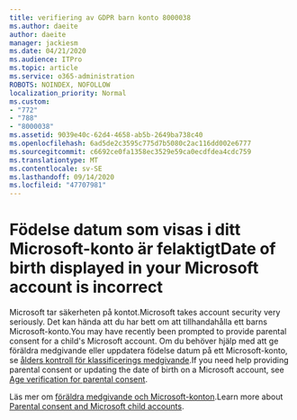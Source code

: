 ```yaml
---
title: verifiering av GDPR barn konto 8000038
ms.author: daeite
author: daeite
manager: jackiesm
ms.date: 04/21/2020
ms.audience: ITPro
ms.topic: article
ms.service: o365-administration
ROBOTS: NOINDEX, NOFOLLOW
localization_priority: Normal
ms.custom:
- "772"
- "788"
- "8000038"
ms.assetid: 9039e40c-62d4-4658-ab5b-2649ba738c40
ms.openlocfilehash: 6ad5de2c3595c775d7b5080c2ac116dd002e6777
ms.sourcegitcommit: c6692ce0fa1358ec3529e59ca0ecdfdea4cdc759
ms.translationtype: MT
ms.contentlocale: sv-SE
ms.lasthandoff: 09/14/2020
ms.locfileid: "47707981"
---
```

# <a name="date-of-birth-displayed-in-your-microsoft-account-is-incorrect"></a><span data-ttu-id="ef17e-102">Födelse datum som visas i ditt Microsoft-konto är felaktigt</span><span class="sxs-lookup"><span data-stu-id="ef17e-102">Date of birth displayed in your Microsoft account is incorrect</span></span>

<span data-ttu-id="ef17e-103">Microsoft tar säkerheten på kontot.</span><span class="sxs-lookup"><span data-stu-id="ef17e-103">Microsoft takes account security very seriously.</span></span> <span data-ttu-id="ef17e-104">Det kan hända att du har bett om att tillhandahålla ett barns Microsoft-konto.</span><span class="sxs-lookup"><span data-stu-id="ef17e-104">You may have recently been prompted to provide parental consent for a child's Microsoft account.</span></span> <span data-ttu-id="ef17e-105">Om du behöver hjälp med att ge föräldra medgivande eller uppdatera födelse datum på ett Microsoft-konto, se [ålders kontroll för klassificerings medgivande](https://go.microsoft.com/fwlink/p/?linkid=874364).</span><span class="sxs-lookup"><span data-stu-id="ef17e-105">If you need help providing parental consent or updating the date of birth on a Microsoft account, see [Age verification for parental consent](https://go.microsoft.com/fwlink/p/?linkid=874364).</span></span>
  
<span data-ttu-id="ef17e-106">Läs mer om [föräldra medgivande och Microsoft-konton](https://go.microsoft.com/fwlink/p/?linkid=874365).</span><span class="sxs-lookup"><span data-stu-id="ef17e-106">Learn more about [Parental consent and Microsoft child accounts](https://go.microsoft.com/fwlink/p/?linkid=874365).</span></span>
  